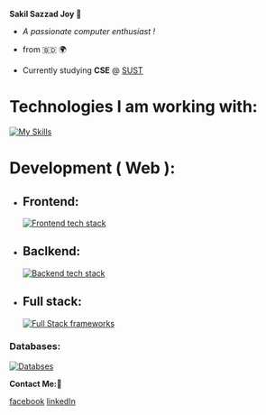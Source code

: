 **Sakil Sazzad Joy 👋**

- _A passionate computer enthusiast !_

- from 🇧🇩 🌍

- Currently studying **CSE** @ [SUST](https://www.sust.edu/)


# Technologies I am working with:

[![My Skills](https://skills.thijs.gg/icons?i=c,cpp,js,ts,java,python)](https://skills.thijs.gg)

# Development ( Web ):
- ## Frontend:
    [![Frontend tech stack](https://skills.thijs.gg/icons?i=react,next,tailwind)](https://skills.thijs.gg)
- ## Baclkend:
    [![Backend tech stack](https://skills.thijs.gg/icons?i=nodejs,express,nestjs)](https://skills.thijs.gg)
- ## Full stack:
    [![Full Stack frameworks](https://skills.thijs.gg/icons?i=next)](https://skills.thijs.gg)




### Databases:

[![Databses](https://skills.thijs.gg/icons?i=mongo,mysql)](https://skills.thijs.gg)

**Contact Me:🐛**

[facebook](https://www.facebook.com/profile.php?id=100080048493810)
[linkedIn](https://www.linkedin.com/in/sakil-sazzad-joy-56a716274/)

<!---
SS-Joy/SS-Joy is a ✨ special ✨ repository because its `README.md` (this file) appears on your GitHub profile.
You can click the Preview link to take a look at your changes.
--->
